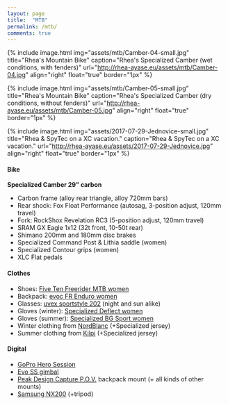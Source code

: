 ```yaml
---
layout: page
title:  "MTB"
permalink: /mtb/
comments: true
---
```

{% include image.html
  img="assets/mtb/Camber-04-small.jpg"
  title="Rhea's Mountain Bike"
  caption="Rhea's Specialized Camber (wet conditions, with fenders)"
  url="http://rhea-ayase.eu/assets/mtb/Camber-04.jpg"
  align="right"
  float="true"
  border="1px"
%}

{% include image.html
  img="assets/mtb/Camber-05-small.jpg"
  title="Rhea's Mountain Bike"
  caption="Rhea's Specialized Camber (dry conditions, without fenders)"
  url="http://rhea-ayase.eu/assets/mtb/Camber-05.jpg"
  align="right"
  float="true"
  border="1px"
%}

{% include image.html
  img="assets/2017-07-29-Jednovice-small.jpg"
  title="Rhea & SpyTec on a XC vacation."
  caption="Rhea & SpyTec on a XC vacation."
  url="http://rhea-ayase.eu/assets/2017-07-29-Jednovice.jpg"
  align="right"
  float="true"
  border="1px"
%}

#### Bike

**Specialized Camber 29" carbon**
* Carbon frame (alloy rear triangle, alloy 720mm bars)
* Rear shock: Fox Float Performance (autosag, 3-position adjust, 120mm travel)
* Fork: RockShox Revelation RC3 (5-position adjust, 120mm travel)
* SRAM GX Eagle 1x12 (32t front, 10-50t rear)
* Shimano 200mm and 180mm disc brakes
* Specialized Command Post & Lithia saddle (women)
* Specialized Contour grips (women)
* XLC Flat pedals

#### Clothes

* Shoes: [Five Ten Freerider MTB women](http://www.fiveten.com/us/freerider-womens-black-berry)
* Backpack: [evoc FR Enduro women](https://www.evocsports.com/products/backpacks/fr-enduro-women-16l)
* Glasses: [uvex sportstyle 202](https://www.uvex-sports.com/en/eyewear/sports-eyewear/uvex-sportstyle-202-small-v-grey-mat/) (night and sun alike)
* Gloves (winter): [Specialized Deflect women](https://www.specialized.com/us/en/womens-deflect-gloves/p/131692)
* Gloves (summer): [Specialized BG Sport women](https://www.specialized.com/us/en/womens-body-geometry-sport-gloves/p/131415)
* Winter clothing from [NordBlanc](https://www.nordblanc.com/) (+Specialized jersey)
* Summer clothing from [Kilpi](https://www.kilpisports.com/en) (+Specialized jersey)

#### Digital

* [GoPro Hero Session](https://shop.gopro.com/EMEA/cameras/hero-session/CHDHS-102-master.html)
* [Evo SS gimbal](https://www.evogimbals.com/products/evo-ss-3-axis-wearable-gimbal-for-gopro-hero-session-hero5-cameras)
* [Peak Design Capture P.O.V.](https://www.peakdesign.com/capturepov) backpack mount (+ all kinds of other mounts)
* [Samsung NX200](http://www.samsung.com/hk_en/cameras/nx200/) (+tripod)

